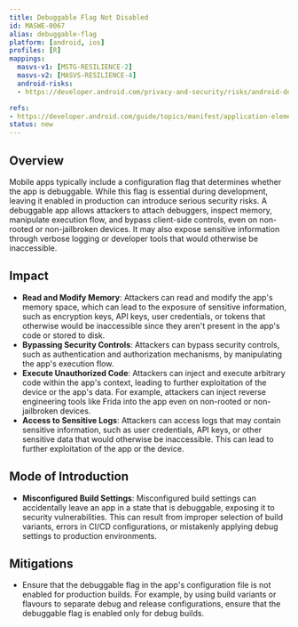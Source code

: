 ```yaml
---
title: Debuggable Flag Not Disabled
id: MASWE-0067
alias: debuggable-flag
platform: [android, ios]
profiles: [R]
mappings:
  masvs-v1: [MSTG-RESILIENCE-2]
  masvs-v2: [MASVS-RESILIENCE-4]
  android-risks:
  - https://developer.android.com/privacy-and-security/risks/android-debuggable

refs:
- https://developer.android.com/guide/topics/manifest/application-element
status: new
---
```


## Overview

Mobile apps typically include a configuration flag that determines whether the app is debuggable. While this flag is essential during development, leaving it enabled in production can introduce serious security risks. A debuggable app allows attackers to attach debuggers, inspect memory, manipulate execution flow, and bypass client-side controls, even on non-rooted or non-jailbroken devices. It may also expose sensitive information through verbose logging or developer tools that would otherwise be inaccessible.

## Impact

- **Read and Modify Memory**: Attackers can read and modify the app's memory space, which can lead to the exposure of sensitive information, such as encryption keys, API keys, user credentials, or tokens that otherwise would be inaccessible since they aren't present in the app's code or stored to disk.
- **Bypassing Security Controls**: Attackers can bypass security controls, such as authentication and authorization mechanisms, by manipulating the app's execution flow.
- **Execute Unauthorized Code**: Attackers can inject and execute arbitrary code within the app's context, leading to further exploitation of the device or the app's data. For example, attackers can inject reverse engineering tools like Frida into the app even on non-rooted or non-jailbroken devices.
- **Access to Sensitive Logs**: Attackers can access logs that may contain sensitive information, such as user credentials, API keys, or other sensitive data that would otherwise be inaccessible. This can lead to further exploitation of the app or the device.

## Mode of Introduction

- **Misconfigured Build Settings**: Misconfigured build settings can accidentally leave an app in a state that is debuggable, exposing it to security vulnerabilities. This can result from improper selection of build variants, errors in CI/CD configurations, or mistakenly applying debug settings to production environments.

## Mitigations

- Ensure that the debuggable flag in the app's configuration file is not enabled for production builds. For example, by using build variants or flavours to separate debug and release configurations, ensure that the debuggable flag is enabled only for debug builds.
